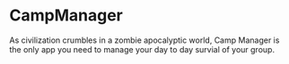 # CampManager

As civilization crumbles in a zombie apocalyptic world, Camp Manager is the only app you need to manage your day to day survial of your group.
